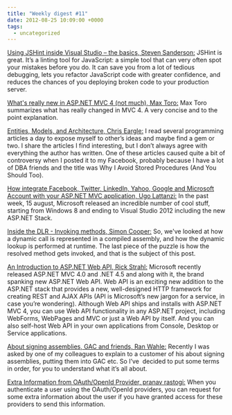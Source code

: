 ```yaml
---
title: "Weekly digest #11"
date: 2012-08-25 10:09:00 +0000
tags:
  - uncategorized
---
```


[Using JSHint inside Visual Studio – the basics, Steven Sanderson:](http://blog.stevensanderson.com/2012/08/17/using-jshint-inside-visual-studio-the-basics/) JSHint is great. It’s a linting tool for JavaScript: a simple tool that can very often spot your mistakes before you do. It can save you from a lot of tedious debugging, lets you refactor JavaScript code with greater confidence, and reduces the chances of you deploying broken code to your production server.

 

[What's really new in ASP.NET MVC 4 (not much), Max Toro:](http://maxtoroq.blogspot.co.uk/2012/08/whats-really-new-in-aspnet-mvc-4-not-much.html) Max Toro summarizes what has really changed in MVC 4. A very concise and to the point explanation.

 

[Entities, Models, and Architecture, Chris Eargle:](http://www.kodefuguru.com/post/2012/08/17/Entities-Models-and-Architecture.aspx) I read several programming articles a day to expose myself to other’s ideas and maybe find a gem or two. I share the articles I find interesting, but I don’t always agree with everything the author has written. One of these articles caused quite a bit of controversy when I posted it to my Facebook, probably because I have a lot of DBA friends and the title was Why I Avoid Stored Procedures (And You Should Too).

 

[How integrate Facebook, Twitter, LinkedIn, Yahoo, Google and Microsoft Account with your ASP.NET MVC application, Ugo Lattanzi:](http://tostring.it/2012/08/20/how-integrate-facebook-twitter-linkedin-yahoo-google-and-microsoft-account-with-your-asp-net-mvc-application/) In the past week, 15 august, Microsoft released an incredible number of cool stuff, starting from Windows 8 and ending to Visual Studio 2012 including the new ASP.NET Stack.

 

[Inside the DLR - Invoking methods, Simon Cooper:](http://geekswithblogs.net/simonc/archive/2012/08/20/inside-the-dlr---invoking-methods.aspx) So, we've looked at how a dynamic call is represented in a compiled assembly, and how the dynamic lookup is performed at runtime. The last piece of the puzzle is how the resolved method gets invoked, and that is the subject of this post.

 

[An Introduction to ASP.NET Web API, Rick Strahl:](http://www.west-wind.com/weblog/posts/2012/Aug/21/An-Introduction-to-ASPNET-Web-API) Microsoft recently released ASP.NET MVC 4.0 and .NET 4.5 and along with it, the brand spanking new ASP.NET Web API. Web API is an exciting new addition to the ASP.NET stack that provides a new, well-designed HTTP framework for creating REST and AJAX APIs (API is Microsoft’s new jargon for a service, in case you’re wondering). Although Web API ships and installs with ASP.NET MVC 4, you can use Web API functionality in any ASP.NET project, including WebForms, WebPages and MVC or just a Web API by itself. And you can also self-host Web API in your own applications from Console, Desktop or Service applications.

 

[About signing assemblies, GAC and friends, Ran Wahle:](http://blogs.microsoft.co.il/blogs/ranw/archive/2012/08/21/about-signing-assemblies-gac-and-friends.aspx) Recently I was asked by one of my colleagues to explain to a customer of his about signing assemblies, putting them into GAC etc. So I’ve  decided to put some terms in order, for you to understand what it’s all about.

 

[Extra Information from OAuth/OpenId Provider, pranav rastogi:](http://blogs.msdn.com/b/webdev/archive/2012/08/22/extra-information-from-oauth-openid-provider.aspx) When you authenticate a user using the OAuth/OpenId providers, you can request for some extra information about the user if you have granted access for these providers to send this information.